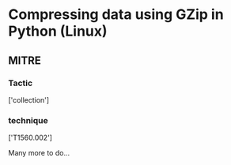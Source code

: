 # Compressing data using GZip in Python (Linux)

## MITRE

### Tactic
['collection']

### technique
['T1560.002']

Many more to do...
